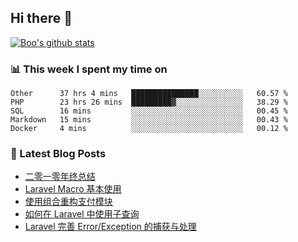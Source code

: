 ## Hi there 👋

[![Boo's github stats](https://github-readme-stats.vercel.app/api?username=0xAiKang)](https://github.com/anuraghazra/github-readme-stats)

<!-- [![Most Used Langs](https://github-readme-stats.vercel.app/api/top-langs/?username=0xAiKang)](https://github.com/anuraghazra/github-readme-stats) -->

### 📊 This week I spent my time on
<!--START_SECTION:waka-->
```text
Other      37 hrs 4 mins   ███████████████░░░░░░░░░░   60.57 % 
PHP        23 hrs 26 mins  █████████▓░░░░░░░░░░░░░░░   38.29 % 
SQL        16 mins         ░░░░░░░░░░░░░░░░░░░░░░░░░   00.45 % 
Markdown   15 mins         ░░░░░░░░░░░░░░░░░░░░░░░░░   00.43 % 
Docker     4 mins          ░░░░░░░░░░░░░░░░░░░░░░░░░   00.12 % 
```
<!--END_SECTION:waka-->

### 📕 Latest Blog Posts
<!-- BLOG-POST-LIST:START -->
- [二零一零年终总结](https://www.0x2beace.com/2021-year-end-summary/)
- [Laravel Macro 基本使用](https://www.0x2beace.com/basic-use-of-laravel-macro/)
- [使用组合重构支付模块](https://www.0x2beace.com/reconstruct-the-payment-module-using-a-combination/)
- [如何在 Laravel 中使用子查询](https://www.0x2beace.com/how-to-use-subqueries-in-laravel/)
- [Laravel 完善 Error/Exception 的捕获与处理](https://www.0x2beace.com/laravel-improves-error-exception-capture-and-handling/)
<!-- BLOG-POST-LIST:END -->

